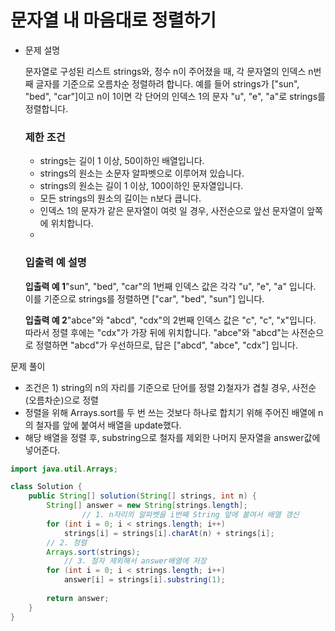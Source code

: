 # 문자열 내 마음대로 정렬하기



- 문제 설명

  문자열로 구성된 리스트 strings와, 정수 n이 주어졌을 때, 각 문자열의 인덱스 n번째 글자를 기준으로 오름차순 정렬하려 합니다. 예를 들어 strings가 ["sun", "bed", "car"]이고 n이 1이면 각 단어의 인덱스 1의 문자 "u", "e", "a"로 strings를 정렬합니다.

  ### 제한 조건

  - strings는 길이 1 이상, 50이하인 배열입니다.
  - strings의 원소는 소문자 알파벳으로 이루어져 있습니다.
  - strings의 원소는 길이 1 이상, 100이하인 문자열입니다.
  - 모든 strings의 원소의 길이는 n보다 큽니다.
  - 인덱스 1의 문자가 같은 문자열이 여럿 일 경우, 사전순으로 앞선 문자열이 앞쪽에 위치합니다.
  - 

  ### 입출력 예 설명

  **입출력 예 1**"sun", "bed", "car"의 1번째 인덱스 값은 각각 "u", "e", "a" 입니다. 이를 기준으로 strings를 정렬하면 ["car", "bed", "sun"] 입니다.

  **입출력 예 2**"abce"와 "abcd", "cdx"의 2번째 인덱스 값은 "c", "c", "x"입니다. 따라서 정렬 후에는 "cdx"가 가장 뒤에 위치합니다. "abce"와 "abcd"는 사전순으로 정렬하면 "abcd"가 우선하므로, 답은 ["abcd", "abce", "cdx"] 입니다.

  

문제 풀이

- 조건은 1) string의 n의 자리를 기준으로 단어를 정렬 2)철자가 겹칠 경우, 사전순(오름차순)으로 정렬
- 정렬을 위해 Arrays.sort를 두 번 쓰는 것보다 하나로 합치기 위해 주어진 배열에 n의 철자를 앞에 붙여서 배열을 update했다.
- 해당 배열을 정렬 후, substring으로 철자를 제외한 나머지 문자열을 answer값에 넣어준다.

```java
import java.util.Arrays;

class Solution {
    public String[] solution(String[] strings, int n) {
        String[] answer = new String[strings.length];
				// 1. n자리의 알파벳을 i번째 String 앞에 붙여서 배열 갱신
        for (int i = 0; i < strings.length; i++) 
            strings[i] = strings[i].charAt(n) + strings[i];
        // 2. 정렬
        Arrays.sort(strings);
		    // 3. 철자 제외해서 answer배열에 저장 
        for (int i = 0; i < strings.length; i++) 
            answer[i] = strings[i].substring(1);
        
        return answer;
    }
}
```